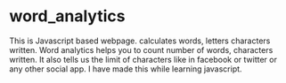 # word_analytics
This is Javascript based webpage. calculates words, letters characters written.
Word analytics helps you to count number of words, characters written. 
It also tells us the limit of characters like in facebook or twitter or any other social app.
I have made this while learning javascript.
